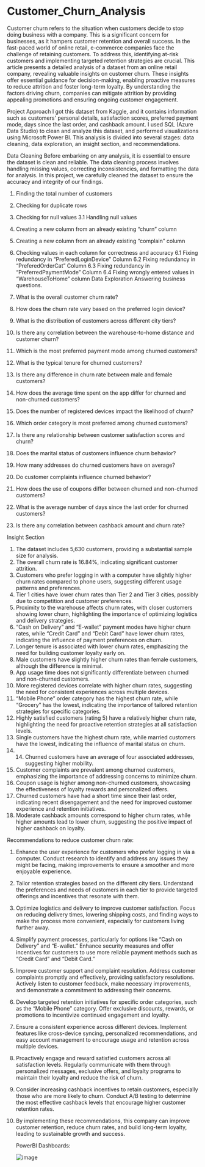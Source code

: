# Customer_Churn_Analysis
Customer churn refers to the situation when customers decide to stop doing business with a company. This is a significant concern for businesses, as it hampers customer retention and overall success. In the fast-paced world of online retail, e-commerce companies face the challenge of retaining customers. To address this, identifying at-risk customers and implementing targeted retention strategies are crucial. This article presents a detailed analysis of a dataset from an online retail company, revealing valuable insights on customer churn. These insights offer essential guidance for decision-making, enabling proactive measures to reduce attrition and foster long-term loyalty. By understanding the factors driving churn, companies can mitigate attrition by providing appealing promotions and ensuring ongoing customer engagement.

Project Approach
I got this dataset from Kaggle, and it contains information such as customers' personal details, satisfaction scores, preferred payment mode, days since the last order, and cashback amount. I used SQL (Azure Data Studio) to clean and analyze this dataset, and performed visualizations using Microsoft Power BI. This analysis is divided into several stages: data cleaning, data exploration, an insight section, and recommendations.

Data Cleaning
Before embarking on any analysis, it is essential to ensure the dataset is clean and reliable. The data cleaning process involves handling missing values, correcting inconsistencies, and formatting the data for analysis. In this project, we carefully cleaned the dataset to ensure the accuracy and integrity of our findings.

1. Finding the total number of customers
2. Checking for duplicate rows
3. Checking for null values
    3.1 Handling null values
4. Creating a new column from an already existing “churn” column
5. Creating a new column from an already existing “complain” column
6. Checking values in each column for correctness and accuracy
6.1 Fixing redundancy in “PreferedLoginDevice” Column
6.2 Fixing redundancy in “PreferedOrderCat” Column
6.3 Fixing redundancy in “PreferredPaymentMode” Column
6.4 Fixing wrongly entered values in “WarehouseToHome” column
Data Exploration
Answering business questions.

1. What is the overall customer churn rate?

2. How does the churn rate vary based on the preferred login device?

3. What is the distribution of customers across different city tiers?

4. Is there any correlation between the warehouse-to-home distance and customer churn?

5. Which is the most preferred payment mode among churned customers?

6. What is the typical tenure for churned customers?

7. Is there any difference in churn rate between male and female customers?

8. How does the average time spent on the app differ for churned and non-churned customers?

9. Does the number of registered devices impact the likelihood of churn?

10. Which order category is most preferred among churned customers?

11. Is there any relationship between customer satisfaction scores and churn?

12. Does the marital status of customers influence churn behavior?

13. How many addresses do churned customers have on average?

14. Do customer complaints influence churned behavior?

15. How does the use of coupons differ between churned and non-churned customers?

16. What is the average number of days since the last order for churned customers?

17. Is there any correlation between cashback amount and churn rate?

Insight Section
1. The dataset includes 5,630 customers, providing a substantial sample size for analysis.
2. The overall churn rate is 16.84%, indicating significant customer attrition.
3. Customers who prefer logging in with a computer have slightly higher churn rates compared to phone users, suggesting different usage patterns and preferences.
4. Tier 1 cities have lower churn rates than Tier 2 and Tier 3 cities, possibly due to competition and customer preferences.
5. Proximity to the warehouse affects churn rates, with closer customers showing lower churn, highlighting the importance of optimizing logistics and delivery strategies.
6. “Cash on Delivery” and “E-wallet” payment modes have higher churn rates, while “Credit Card” and “Debit Card” have lower churn rates, indicating the influence of payment preferences on churn.
7. Longer tenure is associated with lower churn rates, emphasizing the need for building customer loyalty early on.
8. Male customers have slightly higher churn rates than female customers, although the difference is minimal.
9. App usage time does not significantly differentiate between churned and non-churned customers.
10. More registered devices correlate with higher churn rates, suggesting the need for consistent experiences across multiple devices.
11. “Mobile Phone” order category has the highest churn rate, while “Grocery” has the lowest, indicating the importance of tailored retention strategies for specific categories.
12. Highly satisfied customers (rating 5) have a relatively higher churn rate, highlighting the need for proactive retention strategies at all satisfaction levels.
13. Single customers have the highest churn rate, while married customers have the lowest, indicating the influence of marital status on churn.
15. 14. Churned customers have an average of four associated addresses, suggesting higher mobility.
16. Customer complaints are prevalent among churned customers, emphasizing the importance of addressing concerns to minimize churn.
17. Coupon usage is higher among non-churned customers, showcasing the effectiveness of loyalty rewards and personalized offers.
18. Churned customers have had a short time since their last order, indicating recent disengagement and the need for improved customer experience and retention initiatives.
19. Moderate cashback amounts correspond to higher churn rates, while higher amounts lead to lower churn, suggesting the positive impact of higher cashback on loyalty.
    
Recommendations to reduce customer churn rate:

1. Enhance the user experience for customers who prefer logging in via a computer. Conduct research to identify and address any issues they might be facing, making improvements to ensure a smoother and more enjoyable experience.
2. Tailor retention strategies based on the different city tiers. Understand the preferences and needs of customers in each tier to provide targeted offerings and incentives that resonate with them.
3. Optimize logistics and delivery to improve customer satisfaction. Focus on reducing delivery times, lowering shipping costs, and finding ways to make the process more convenient, especially for customers living further away.
4. Simplify payment processes, particularly for options like “Cash on Delivery” and “E-wallet.” Enhance security measures and offer incentives for customers to use more reliable payment methods such as “Credit Card” and “Debit Card.”
5. Improve customer support and complaint resolution. Address customer complaints promptly and effectively, providing satisfactory resolutions. Actively listen to customer feedback, make necessary improvements, and demonstrate a commitment to addressing their concerns.
6. Develop targeted retention initiatives for specific order categories, such as the “Mobile Phone” category. Offer exclusive discounts, rewards, or promotions to incentivize continued engagement and loyalty.
7. Ensure a consistent experience across different devices. Implement features like cross-device syncing, personalized recommendations, and easy account management to encourage usage and retention across multiple devices.
8. Proactively engage and reward satisfied customers across all satisfaction levels. Regularly communicate with them through personalized messages, exclusive offers, and loyalty programs to maintain their loyalty and reduce the risk of churn.
9. Consider increasing cashback incentives to retain customers, especially those who are more likely to churn. Conduct A/B testing to determine the most effective cashback levels that encourage higher customer retention rates.
10. By implementing these recommendations, this company can improve customer retention, reduce churn rates, and build long-term loyalty, leading to sustainable growth and success.

    PowerBI Dashboards:

    ![image](https://github.com/shruti1721/Customer_Churn_Analysis/assets/110741896/20e46227-f370-4b1f-b2b6-2fc261b66472)
